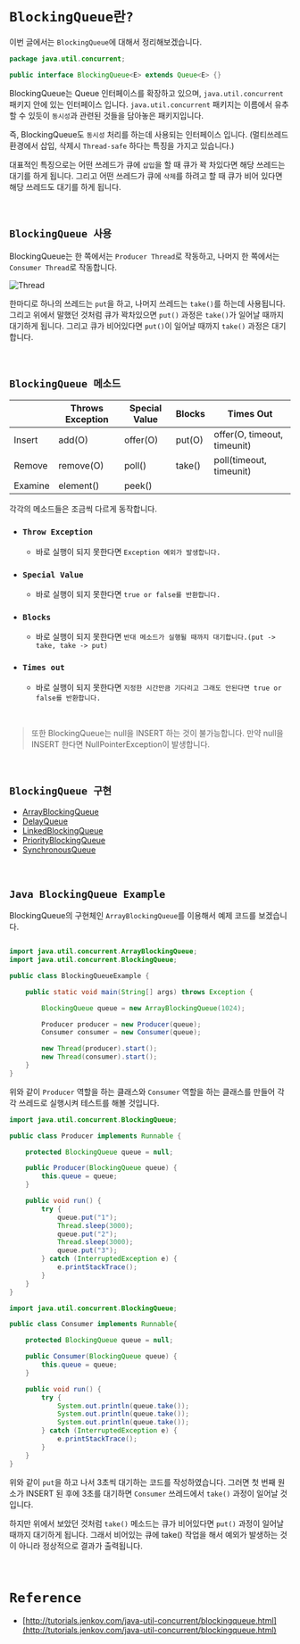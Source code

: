 # `BlockingQueue란?`

이번 글에서는 `BlockingQueue`에 대해서 정리해보겠습니다. 

```java
package java.util.concurrent;

public interface BlockingQueue<E> extends Queue<E> {}
```

BlockingQueue는 Queue 인터페이스를 확장하고 있으며, `java.util.concurrent` 패키지 안에 있는 인터페이스 입니다. `java.util.concurrent` 패키지는 이름에서 유추할 수 있듯이 `동시성`과 관련된 것들을 담아놓은 패키지입니다. 

즉, BlockingQueue도 `동시성` 처리를 하는데 사용되는 인터페이스 입니다. (멀티쓰레드 환경에서 삽입, 삭제시 `Thread-safe` 하다는 특징을 가지고 있습니다.)

대표적인 특징으로는 어떤 쓰레드가 큐에 `삽입`을 할 때 큐가 꽉 차있다면 해당 쓰레드는 대기를 하게 됩니다. 그리고 어떤 쓰레드가 큐에 `삭제`를 하려고 할 때 큐가 비어 있다면 해당 쓰레드도 대기를 하게 됩니다. 

<br>

## `BlockingQueue 사용`

BlockingQueue는 한 쪽에서는 `Producer Thread`로 작동하고, 나머지 한 쪽에서는 `Consumer Thread`로 작동합니다.

![Thread](http://tutorials.jenkov.com/images/java-concurrency-utils/blocking-queue.png)

한마디로 하나의 쓰레드는 `put`을 하고, 나머지 쓰레드는 `take()`를 하는데 사용됩니다. 그리고 위에서 말했던 것처럼 큐가 꽉차있으면 `put()` 과정은 `take()`가 일어날 때까지 대기하게 됩니다. 
그리고 큐가 비어있다면 `put()`이 일어날 때까지 `take()` 과정은 대기합니다. 

<br>

## `BlockingQueue 메소드`

||Throws Exception|Special Value|Blocks|Times Out|
|--------|-------|-------|-------|---------|
|Insert|add(O)|offer(O)|put(O)|offer(O, timeout, timeunit)|
|Remove|remove(O)|poll()|take()|poll(timeout, timeunit)|
|Examine|element()|peek()|||

각각의 메소드들은 조금씩 다르게 동작합니다. 

- ### `Throw Exception`
    - 바로 실행이 되지 못한다면 `Exception 예외가 발생합니다.`
    
- ### `Special Value`
    - 바로 실행이 되지 못한다면 `true or false를 반환합니다.`
    
- ### `Blocks`
    - 바로 실행이 되지 못한다면 `반대 메소드가 실행될 때까지 대기합니다.(put -> take, take -> put)`
    
- ### `Times out`
    - 바로 실행이 되지 못한다면 `지정한 시간만큼 기다리고 그래도 안된다면 true or false를 반환합니다.`
    
<br>

> 또한 BlockingQueue는 null을 INSERT 하는 것이 불가능합니다. 만약 null을 INSERT 한다면 NullPointerException이 발생합니다.

<br>

## `BlockingQueue 구현`

- [ArrayBlockingQueue](https://github.com/wjdrbs96/Today-I-Learn/blob/master/Java/Collection/Concurrent/Block/ArrayBlockingQueue.md)
- [DelayQueue]()
- [LinkedBlockingQueue]()
- [PriorityBlockingQueue]()
- [SynchronousQueue]()

<br>

## `Java BlockingQueue Example`

BlockingQueue의 구현체인 `ArrayBlockingQueue`를 이용해서 예제 코드를 보겠습니다.

```java

import java.util.concurrent.ArrayBlockingQueue;
import java.util.concurrent.BlockingQueue;

public class BlockingQueueExample {

    public static void main(String[] args) throws Exception {

        BlockingQueue queue = new ArrayBlockingQueue(1024);

        Producer producer = new Producer(queue);
        Consumer consumer = new Consumer(queue);

        new Thread(producer).start();
        new Thread(consumer).start();
    }
}
```

위와 같이 `Producer` 역할을 하는 클래스와 `Consumer` 역할을 하는 클래스를 만들어 각각 쓰레드로 실행시켜 테스트를 해볼 것입니다. 

```java
import java.util.concurrent.BlockingQueue;

public class Producer implements Runnable {

    protected BlockingQueue queue = null;

    public Producer(BlockingQueue queue) {
        this.queue = queue;
    }

    public void run() {
        try {
            queue.put("1");
            Thread.sleep(3000);
            queue.put("2");
            Thread.sleep(3000);
            queue.put("3");
        } catch (InterruptedException e) {
            e.printStackTrace();
        }
    }
}
```
```java
import java.util.concurrent.BlockingQueue;

public class Consumer implements Runnable{

    protected BlockingQueue queue = null;

    public Consumer(BlockingQueue queue) {
        this.queue = queue;
    }

    public void run() {
        try {
            System.out.println(queue.take());
            System.out.println(queue.take());
            System.out.println(queue.take());
        } catch (InterruptedException e) {
            e.printStackTrace();
        }
    }
}
```

위와 같이 `put`을 하고 나서 3초씩 대기하는 코드를 작성하였습니다. 그러면 첫 번째 원소가 INSERT 된 후에 3초를 대기하면 `Consumer` 쓰레드에서 `take()` 과정이 일어날 것입니다. 

하지만 위에서 보았던 것처럼 `take()` 메소드는 큐가 비어있다면 `put()` 과정이 일어날 때까지 대기하게 됩니다. 그래서 비어있는 큐에 take() 작업을 해서 예외가 발생하는 것이 아니라 정상적으로 결과가 출력됩니다. 

<br>

# `Reference`

- [http://tutorials.jenkov.com/java-util-concurrent/blockingqueue.html](http://tutorials.jenkov.com/java-util-concurrent/blockingqueue.html)

